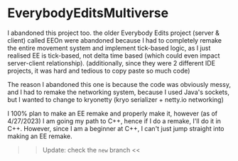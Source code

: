 # EverybodyEditsMultiverse

I abandoned this project too. the older Everybody Edits project (server & client) called EEOn were abandoned because I had to completely remake the entire movement system and implement tick-based logic, as I just realised EE is tick-based, not delta time based (which could even impact server-client relationship).
(additionally, since they were 2 different IDE projects, it was hard and tedious to copy paste so much code)

The reason I abandoned this one is because the code was obviously messy, and I had to remake the networking system, because I used Java's sockets, but I wanted to change to kryonetty (kryo serializer + netty.io networking)

I 100% plan to make an EE remake and properly make it, however (as of 4/27/2023) I am going my path to C++, hence if I do a remake, I'll do it in C++. However, since I am a beginner at C++, I can't just jump straight into making an EE remake.




>> Update: check the `new` branch <<
